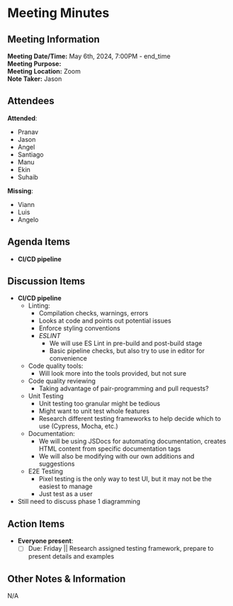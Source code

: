 # Meeting Minutes

## Meeting Information

**Meeting Date/Time:** May 6th, 2024, 7:00PM - end_time  
**Meeting Purpose:**   
**Meeting Location:** Zoom  
**Note Taker:** Jason  

## Attendees

**Attended**:

- Pranav
- Jason
- Angel
- Santiago
- Manu
- Ekin
- Suhaib

**Missing**:

- Viann
- Luis
- Angelo

## Agenda Items

- **CI/CD pipeline**

## Discussion Items

- **CI/CD pipeline**
  - Linting:
    - Compilation checks, warnings, errors
    - Looks at code and points out potential issues
    - Enforce styling conventions
    - *ESLINT*
      - We will use ES Lint in pre-build and post-build stage
      - Basic pipeline checks, but also try to use in editor for convenience
  - Code quality tools:
    - Will look more into the tools provided, but not sure
  - Code quality reviewing
    - Taking advantage of pair-programming and pull requests?
  - Unit Testing
    - Unit testing too granular might be tedious
    - Might want to unit test whole features
    - Research different testing frameworks to help decide which to use (Cypress, Mocha, etc.)
  - Documentation:
    - We will be using JSDocs for automating documentation, creates HTML content from specific documentation tags
    - We will also be modifying with our own additions and suggestions
  - E2E Testing
    - Pixel testing is the only way to test UI, but it may not be the easiest to manage
    - Just test as a user
- Still need to discuss phase 1 diagramming

## Action Items

- **Everyone present**:
  - [ ] Due: Friday || Research assigned testing framework, prepare to present details and examples

## Other Notes & Information

N/A
